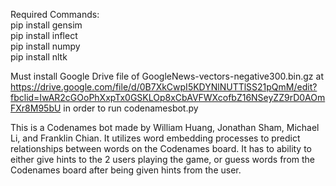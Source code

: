 Required Commands:<br/>
pip install gensim<br/> 
pip install inflect\
pip install numpy\
pip install nltk


Must install Google Drive file of GoogleNews-vectors-negative300.bin.gz at https://drive.google.com/file/d/0B7XkCwpI5KDYNlNUTTlSS21pQmM/edit?fbclid=IwAR2cGOoPhXxpTx0GSKLOp8xCbAVFWXcofbZ16NSeyZZ9rD0AOmFXr8M95bU
in order to run codenamesbot.py


This is a Codenames bot made by William Huang, Jonathan Sham, Michael Li, and Franklin Chian. It utilizes word embedding processes to predict relationships between words on the Codenames board. It has to ability to either give hints to the 2 users playing the game, or guess words from the Codenames board after being given hints from the user. 

